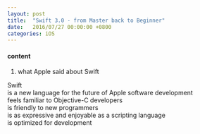 ```yaml
---
layout: post
title:  "Swift 3.0 - from Master back to Beginner"
date:   2016/07/27 00:00:00 +0800
categories: iOS
---
```


#### content
1. what Apple said about Swift

Swift  
is a new language for the future of Apple software development  
feels familiar to Objective-C developers  
is friendly to new programmers  
is as expressive and enjoyable as a scripting language  
is optimized for development
